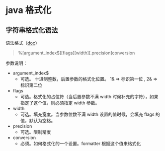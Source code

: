 # java 格式化

## 字符串格式化语法

语法格式（[doc](https://docs.oracle.com/javase/8/docs/api/)）

> %[argument_index$][flags][width][.precision]conversion

参数说明：

- argument_index$
  - 可选。 十进制整数，后置参数的格式化位置。 1& => 标识第一位 , 2& => 标识第二位
- flags
  - 可选。格式化的占位符（当后置参数不满 width 时候补充的字符），如果指定了这个值，则必须指定 width 参数。
- width
  - 可选。填充宽度。当参数位数不满 width 设置的值时候，会填充 flags 的值，默认为空格。
- precision
  - 可选。限制精度
- conversion
  - 必须。如何格式化的一个设置。formatter 根据这个值来格式化
